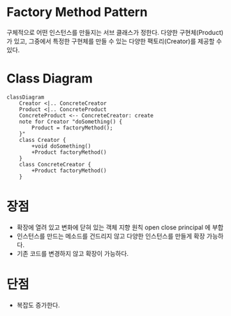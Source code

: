 # Factory Method Pattern

구체적으로 어떤 인스턴스를 만들지는 서브 클래스가 정한다.
다양한 구현체(Product)가 있고, 그중에서 특정한 구현체를 만들 수 있는 다양한 팩토리(Creator)를 제공할 수 있다.

# Class Diagram

```mermaid
classDiagram
    Creator <|.. ConcreteCreator
    Product <|.. ConcreteProduct
    ConcreteProduct <-- ConcreteCreator: create
    note for Creator "doSomething() { 
        Product = factoryMethod();
    }"
    class Creator {
        +void doSomething()
        +Product factoryMethod()
    }
    class ConcreteCreator {
        +Product factoryMethod()
    } 
```

# 장점

- 확장에 열려 있고 변화에 닫혀 있는 객체 지향 원칙 open close principal 에 부합
- 인스턴스를 만드는 메소드를 건드리지 않고 다양한 인스턴스를 만들게 확장 가능하다.
- 기존 코드를 변경하지 않고 확장이 가능하다.

# 단점

- 복잡도 증가한다.

